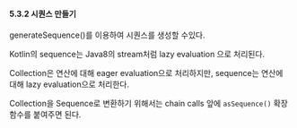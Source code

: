 #### 5.3.2 시퀀스 만들기

generateSequence()를 이용하여 시퀀스를 생성할 수있다.

Kotlin의 sequence는 Java8의 stream처럼 lazy evaluation 으로 처리된다.

Collection은 연산에 대해 eager evaluation으로 처리하지만, sequence는 연산에 대해 lazy evaluation으로 처리한다.

Collection을 Sequence로 변환하기 위해서는 chain calls 앞에 `asSequence()` 확장함수를 붙여주면 된다.

